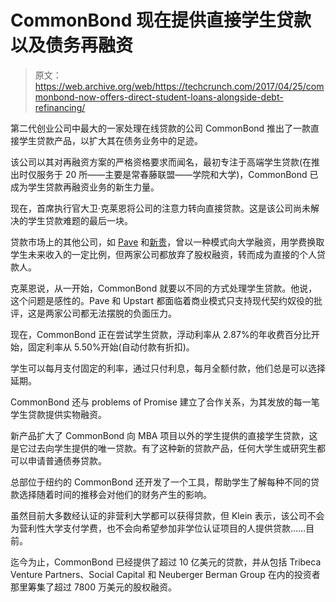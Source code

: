 # CommonBond 现在提供直接学生贷款以及债务再融资 

> 原文：<https://web.archive.org/web/https://techcrunch.com/2017/04/25/commonbond-now-offers-direct-student-loans-alongside-debt-refinancing/>

第二代创业公司中最大的一家处理在线贷款的公司 CommonBond 推出了一款直接学生贷款产品，以扩大其在债务业务中的足迹。

该公司以其对再融资方案的严格资格要求而闻名，最初专注于高端学生贷款(在推出时仅服务于 20 所——主要是常春藤联盟——学院和大学)，CommonBond 已成为学生贷款再融资业务的新生力量。

现在，首席执行官大卫·克莱恩将公司的注意力转向直接贷款。这是该公司尚未解决的学生贷款难题的最后一块。

贷款市场上的其他公司，如 [Pave](https://web.archive.org/web/20221206190950/https://www.pave.com/) 和[新贵](https://web.archive.org/web/20221206190950/https://www.upstart.com/)，曾以一种模式向大学融资，用学费换取学生未来收入的一定比例，但两家公司都放弃了股权融资，转而成为直接的个人贷款人。

克莱恩说，从一开始，CommonBond 就要以不同的方式处理学生贷款。他说，这个问题是感性的。Pave 和 Upstart 都面临着商业模式只支持现代契约奴役的批评，这是两家公司都无法摆脱的负面压力。

现在，CommonBond 正在尝试学生贷款，浮动利率从 2.87%的年收费百分比开始，固定利率从 5.50%开始(自动付款有折扣)。

学生可以每月支付固定的利率，通过只付利息，每月全额付款，他们总是可以选择延期。

CommonBond 还与 problems of Promise 建立了合作关系，为其发放的每一笔学生贷款提供实物融资。

新产品扩大了 CommonBond 向 MBA 项目以外的学生提供的直接学生贷款，这是它过去向学生提供的唯一贷款。有了这种新的贷款产品，任何大学生或研究生都可以申请普通债券贷款。

总部位于纽约的 CommonBond 还开发了一个工具，帮助学生了解每种不同的贷款选择随着时间的推移会对他们的财务产生的影响。

虽然目前大多数经认证的非营利大学都可以获得贷款，但 Klein 表示，该公司不会为营利性大学支付学费，也不会向希望参加非学位认证项目的人提供贷款……目前。

迄今为止，CommonBond 已经提供了超过 10 亿美元的贷款，并从包括 Tribeca Venture Partners、Social Capital 和 Neuberger Berman Group 在内的投资者那里筹集了超过 7800 万美元的股权融资。